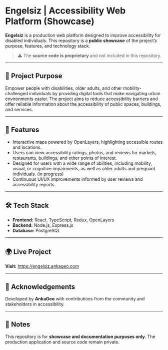 # Engelsiz | Accessibility Web Platform (Showcase)

**Engelsiz** is a production web platform designed to improve accessibility for disabled individuals.
This repository is a **public showcase** of the project’s purpose, features, and technology stack.
> ⚠️ The **source code is proprietary** and not included in this repository.

---

## 🌟 Project Purpose
Empower people with disabilities, older adults, and other mobility-challenged individuals by providing digital tools that make navigating urban environments easier. The project aims to reduce accessibility barriers and offer reliable information about the accessibility of public spaces, buildings, and services.

---

## 🚀 Features
- Interactive maps powered by OpenLayers, highlighting accessible routes and locations.
- Users can view accessibility ratings, photos, and reviews for markets, restaurants, buildings, and other points of interest.
- Designed for users with a wide range of abilities, including mobility, visual, or cognitive impairments, as well as older adults and pregnant individuals. (in progress)
- Continuous UI/UX improvements informed by user reviews and accessibility reports.

---

## 🛠 Tech Stack
- **Frontend:** React, TypeScript, Redux, OpenLayers
- **Backend:** Node.js, Express.js
- **Database:** PostgreSQL

---

## 🌍 Live Project
**Visit:** https://engelsiz.ankageo.com

---

## 🤝 Acknowledgements
Developed by **AnkaGeo** with contributions from the community and stakeholders in accessibility.

---

## 📄 Notes
This repository is for **showcase and documentation purposes only**. The production application and source code remain private.
